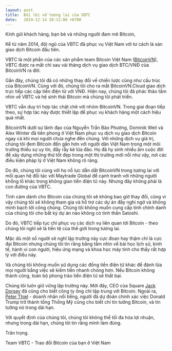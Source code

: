 ```yaml
---
layout: post
title:  Đôi lời về tương lai của VBTC
date:   2019-12-14 20:11:00 +0700
---
```

Kính gửi khách hàng, bạn bè và những người đam mê Bitcoin,

Kể từ năm 2014, đội ngũ của VBTC đã phục vụ Việt Nam với tư cách là sàn giao dịch Bitcoin đầu tiên.

VBTC là một phần của các sản phẩm team Bitcoin Việt Nam ([BitcoinVN](www.bitcoinvn.io)), VBTC được ra mắt chỉ sau vài tháng dịch vụ giao dịch BTC/VNĐ của BitcoinVN ra đời.

Gần đây, chúng tôi đã có những thay đổi về chiến lược cũng như cấu trúc của BitcoinVN. Cùng với đó, chúng tôi cho ra mắt BitcoinVN.Cloud giao dịch trực tiếp các cặp tiền điện tử với VNĐ. Hiện nay, chúng tôi đã phác thảo tầm nhìn về VBTC và hệ sinh thái Bitcoin mà chúng tôi phát triển.

VBTC vẫn duy trì hợp tác chặt chẽ với nhóm BitcoinVN. Trong giai đoạn tiếp theo, sự hợp tác này được thiết lập để phục vụ khách hàng một cách hiệu quả nhất.

BitcoinVN dưới sự lãnh đạo của Nguyễn Trần Bảo Phương, Dominik Weil và Alex Winter đã tiên phong ở Việt Nam phục vụ dịch vụ giao dịch Bitcoin ngay cả khi mọi người chưa nghe đến chúng. Với những dịch vụ giá trị, chúng tôi đem Bitcoin đến gần hơn với người dân Việt Nam trong một môi trường thiếu sự uy tín, đầy rẫy kẻ lừa đảo. 
Họ đã hy sinh nhiều ăm cuộc đời để xây dựng những thứ tốt đẹp trong một thị trường mới nổi như vậy, nơi các điều kiện pháp lý ở Việt Nam không rõ ràng.

Do đó, chúng tôi cùng với họ nỗ lực dẫn dắt BitcoinVN trong tương lai với mối quan hệ đối tác với Maytrade Global để cạnh tranh với những người khổng lồ khác trong không gian tiền điện tử này. Nhưng đây không phải là con đường của VBTC.

Tình cảm dành cho Bitcoin của chúng tôi sẽ không bao giờ thay đổi, cũng vì vậy chúng tôi sẽ không tham gia và hỗ trợ các dự án đầy nghi ngờ và không minh bạch tới công chúng. Chúng tôi không muốn cung cấp tính chính danh của chúng tôi cho bất kỳ dự án nào không có tinh thần Satoshi. 

Do đó, VBTC tiếp tục chỉ phục vụ các dịch vụ liên quan tới Bitcoin - theo chúng tôi nghĩ sẽ là tiền tệ của thế giới trong tương lai.

Mặc dù một số người sẽ nghĩ lập trường này cực đoan hay thậm chí là cực đại Bitcoin nhưng chúng tôi tin rằng bằng tầm nhìn về bài học lịch sử, kinh tế, hành vi con người, hiệu ứng mạng và khoa học máy tính cho thấy rất hợp lý với điều này.

Và chúng tôi không muốn sử dụng các đồng tiền điện tử khác để đánh lừa mọi người bằng việc sẽ kiếm tiền nhanh chóng hơn. Nếu Bitcoin không thành công, toàn bộ phong trào tiền điện tử sẽ thất bại.

Chúng tôi luôn giữ vững lập trường này. Mới đây, CEO của Square [Jack Dorsey](https://breakermag.com/jack-dorsey-celebrates-bitcoin-then-drags-bitcoin-cash-ethereum-and-altcoins/) đã cũng cho biết công ty ông chỉ tập trung với Bitcoin. Ngoài ra,  [Peter Thiel](https://www.cnbc.com/2018/03/15/peter-thiel-is-betting-on-bitcoin-to-be-the-online-equivalent-to-gold.html) - doanh nhân nổi tiếng, người đã dự đoán chính xác việc Donald Trump trở thành tổng Thống Mỹ cũng cho biết chỉ tin tưởng Bitcoin, và tin tưởng nó trong dài hạn.

Với quyết định của chúng tôi, chúng tôi không thể tối đa hóa lợi nhuận, nhưng trong dài hạn, chúng tôi tin rằng mình làm đúng.

Trân trọng.

Team VBTC - Trao đổi Bitcoin của bạn ở Việt Nam

